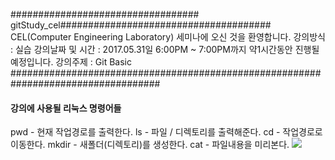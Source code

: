 ################################## gitStudy_cel######################################
  CEL(Computer Engineering Laboratory) 세미나에 오신 것을 환영합니다.
  강의방식 : 실습
  강의날짜 및 시간 : 2017.05.31일 6:00PM ~ 7:00PM까지 약1시간동안 진행될 예정입니다.
  강의주제 : Git Basic
###################################################################################
  
 #### 강의에 사용될 리눅스 명령어들 #### 
 pwd - 현재 작업경로를 출력한다. 
 ls - 파일 / 디렉토리를 출력해준다. 
 cd - 작업경로로 이동한다. 
 mkdir - 새폴더(디렉토리)를 생성한다. 
 cat - 파일내용을 미리본다. 
<img src = "https://octodex.github.com/images/mountietocat.png">
